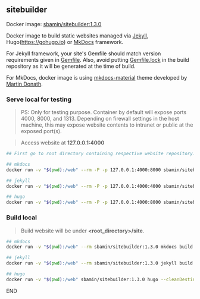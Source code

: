 ## sitebuilder

Docker image: [sbamin/sitebuilder:1.3.0](https://hub.docker.com/r/sbamin/sitebuilder)

Docker image to build static websites managed via [Jekyll](https://jekyllrb.com), Hugo(https://gohugo.io) or [MkDocs](https://www.mkdocs.org) framework.

For Jekyll framework, your site's Gemfile should match version requirements given in [Gemfile](Gemfile). Also, avoid putting [Gemfile.lock](Gemfile.lock) in the build repository as it will be generated at the time of build.

For MkDocs, docker image is using [mkdocs-material](https://squidfunk.github.io/mkdocs-material/) theme developed by [Martin Donath](https://github.com/squidfunk).

### Serve local for testing

>PS: Only for testing purpose. Container by default will expose ports 4000, 8000, and 1313. Depending on firewall settings in the host machine, this may expose website contents to intranet or public at the exposed port(s).  

>Access website at **127.0.0.1:4000** 

```sh
## First go to root directory containing respective website repository.

## mkdocs
docker run -v "$(pwd):/web" --rm -P -p 127.0.0.1:4000:8000 sbamin/sitebuilder:1.3.0 mkdocs serve -a 0.0.0.0:8000

## jekyll
docker run -v "$(pwd):/web" --rm -P -p 127.0.0.1:4000:4000 sbamin/sitebuilder:1.3.0 jekyll serve --watch --host=0.0.0.0 -c _devconfig.yml -d _sitelocal

## hugo
docker run -v "$(pwd):/web" --rm -P -p 127.0.0.1:4000:8000 sbamin/sitebuilder:1.3.0 hugo server --bind 0.0.0.0 --port 8000
```

### Build local

>Build website will be under **<root_directory>/site**.

```sh
## mkdocs
docker run -v "$(pwd):/web" --rm sbamin/sitebuilder:1.3.0 mkdocs build --clean --destination site

## jekyll
docker run -v "$(pwd):/web" --rm sbamin/sitebuilder:1.3.0 jekyll build -c _config.yml --destination site

## hugo
docker run -v "$(pwd):/web" sbamin/sitebuilder:1.3.0 hugo --cleanDestinationDir --destination site
```

END

